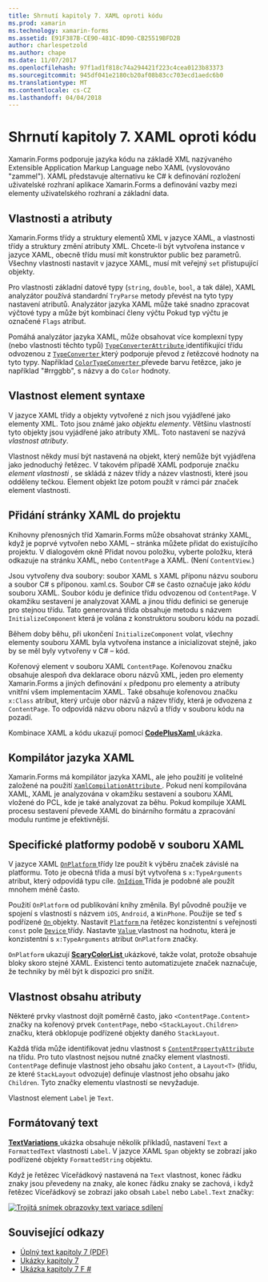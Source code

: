 ```yaml
---
title: Shrnutí kapitoly 7. XAML oproti kódu
ms.prod: xamarin
ms.technology: xamarin-forms
ms.assetid: E91F387B-CE90-481C-8D90-CB25519BFD2B
author: charlespetzold
ms.author: chape
ms.date: 11/07/2017
ms.openlocfilehash: 97f1ad1f818c74a294421f223c4cea0123b83373
ms.sourcegitcommit: 945df041e2180cb20af08b83cc703ecd1aedc6b0
ms.translationtype: MT
ms.contentlocale: cs-CZ
ms.lasthandoff: 04/04/2018
---
```

# <a name="summary-of-chapter-7-xaml-vs-code"></a>Shrnutí kapitoly 7. XAML oproti kódu

Xamarin.Forms podporuje jazyka kódu na základě XML nazývaného Extensible Application Markup Language nebo XAML (vyslovováno "zammel"). XAML představuje alternativu ke C# k definování rozložení uživatelské rozhraní aplikace Xamarin.Forms a definování vazby mezi elementy uživatelského rozhraní a základní data.

## <a name="properties-and-attributes"></a>Vlastnosti a atributy

Xamarin.Forms třídy a struktury elementů XML v jazyce XAML, a vlastnosti třídy a struktury změní atributy XML. Chcete-li být vytvořena instance v jazyce XAML, obecně třídu musí mít konstruktor public bez parametrů. Všechny vlastnosti nastavit v jazyce XAML, musí mít veřejný `set` přistupující objekty.

Pro vlastnosti základní datové typy (`string`, `double`, `bool`, a tak dále), XAML analyzátor používá standardní `TryParse` metody převést na tyto typy nastavení atributů. Analyzátor jazyka XAML může také snadno zpracovat výčtové typy a může být kombinací členy výčtu Pokud typ výčtu je označené `Flags` atribut.

Pomáhá analyzátor jazyka XAML, může obsahovat více komplexní typy (nebo vlastnosti těchto typů) [ `TypeConverterAttribute` ](https://developer.xamarin.com/api/type/Xamarin.Forms.TypeConverterAttribute/) identifikující třídu odvozenou z [ `TypeConverter` ](https://developer.xamarin.com/api/type/Xamarin.Forms.TypeConverter/) který podporuje převod z řetězcové hodnoty na tyto typy. Například [ `ColorTypeConverter` ](https://developer.xamarin.com/api/type/Xamarin.Forms.ColorTypeConverter/) převede barvu řetězce, jako je například "#rrggbb", s názvy a do `Color` hodnoty.

## <a name="property-element-syntax"></a>Vlastnost element syntaxe

V jazyce XAML třídy a objekty vytvořené z nich jsou vyjádřené jako elementy XML. Toto jsou známé jako *objektu elementy*. Většinu vlastností tyto objekty jsou vyjádřené jako atributy XML. Toto nastavení se nazývá *vlastnost atributy*.

Vlastnost někdy musí být nastavená na objekt, který nemůže být vyjádřena jako jednoduchý řetězec. V takovém případě XAML podporuje značku *element vlastnosti* , se skládá z název třídy a název vlastnosti, které jsou odděleny tečkou. Element objekt lze potom použít v rámci pár značek element vlastnosti.

## <a name="adding-a-xaml-page-to-your-project"></a>Přidání stránky XAML do projektu

Knihovny přenosných tříd Xamarin.Forms může obsahovat stránky XAML, když je poprvé vytvořen nebo XAML – stránka můžete přidat do existujícího projektu. V dialogovém okně Přidat novou položku, vyberte položku, která odkazuje na stránku XAML, nebo `ContentPage` a XAML. (Není `ContentView`.)

Jsou vytvořeny dva soubory: soubor XAML s XAML příponu názvu souboru a soubor C# s příponou. xaml.cs. Soubor C# se často označuje jako *kódu* souboru XAML. Soubor kódu je definice třídu odvozenou od `ContentPage`. V okamžiku sestavení je analyzovat XAML a jinou třídu definici se generuje pro stejnou třídu. Tato generovaná třída obsahuje metodu s názvem `InitializeComponent` která je volána z konstruktoru souboru kódu na pozadí.

Během doby běhu, při ukončení `InitializeComponent` volat, všechny elementy souboru XAML byla vytvořena instance a inicializovat stejně, jako by se měl byly vytvořeny v C# – kód.

Kořenový element v souboru XAML `ContentPage`. Kořenovou značku obsahuje alespoň dva deklarace oboru názvů XML, jeden pro elementy Xamarin.Forms a jiných definování `x` předponu pro elementy a atributy vnitřní všem implementacím XAML. Také obsahuje kořenovou značku `x:Class` atribut, který určuje obor názvů a název třídy, která je odvozena z `ContentPage`. To odpovídá názvu oboru názvů a třídy v souboru kódu na pozadí.

Kombinace XAML a kódu ukazují pomocí [ **CodePlusXaml** ](https://github.com/xamarin/xamarin-forms-book-samples/tree/master/Chapter07) ukázka.

## <a name="the-xaml-compiler"></a>Kompilátor jazyka XAML

Xamarin.Forms má kompilátor jazyka XAML, ale jeho použití je volitelné založené na použití [ `XamlCompilationAttribute` ](https://developer.xamarin.com/api/type/Xamarin.Forms.Xaml.XamlCompilationAttribute/). Pokud není kompilována XAML, XAML je analyzována v okamžiku sestavení a souboru XAML vložené do PCL, kde je také analyzovat za běhu. Pokud kompiluje XAML procesu sestavení převede XAML do binárního formátu a zpracování modulu runtime je efektivnější.

## <a name="platform-specificity-in-the-xaml-file"></a>Specifické platformy podobě v souboru XAML

V jazyce XAML [ `OnPlatform` ](https://developer.xamarin.com/api/type/Xamarin.Forms.OnPlatform%3CT%3E/) třídy lze použít k výběru značek závislé na platformu. Toto je obecná třída a musí být vytvořena s `x:TypeArguments` atribut, který odpovídá typu cíle. [ `OnIdiom` ](https://developer.xamarin.com/api/type/Xamarin.Forms.OnIdiom%3CT%3E/) Třída je podobné ale použít mnohem méně často.

Použití `OnPlatform` od publikování knihy změnila. Byl původně použije ve spojení s vlastností s názvem `iOS`, `Android`, a `WinPhone`. Použije se teď s podřízené [ `On` ](https://developer.xamarin.com/api/type/Xamarin.Forms.On/) objekty. Nastavit [ `Platform` ](https://developer.xamarin.com/api/property/Xamarin.Forms.On.Platform/) na řetězec konzistentní s veřejnosti `const` pole [ `Device` ](https://developer.xamarin.com/api/type/Xamarin.Forms.Device/) třídy. Nastavte [ `Value` ](https://developer.xamarin.com/api/property/Xamarin.Forms.On.Value/) vlastnost na hodnotu, která je konzistentní s `x:TypeArguments` atribut `OnPlatform` značky.

`OnPlatform` ukazují [ **ScaryColorList** ](https://github.com/xamarin/xamarin-forms-book-samples/tree/master/Chapter07/ScaryColorList) ukázkové, takže volat, protože obsahuje bloky skoro stejné XAML. Existenci tento automatizujete značek naznačuje, že techniky by měl být k dispozici pro snížit.

## <a name="the-content-property-attributes"></a>Vlastnost obsahu atributy

Některé prvky vlastnost dojít poměrně často, jako `<ContentPage.Content>` značky na kořenový prvek `ContentPage`, nebo `<StackLayout.Children>` značku, která obklopuje podřízené objekty daného `StackLayout`.

Každá třída může identifikovat jednu vlastnost s [ `ContentPropertyAttribute` ](https://developer.xamarin.com/api/type/Xamarin.Forms.ContentPropertyAttribute/) na třídu. Pro tuto vlastnost nejsou nutné značky element vlastnosti. `ContentPage` definuje vlastnost jeho obsahu jako `Content`, a `Layout<T>` (třídu, ze které `StackLayout` odvozuje) definuje vlastnost jeho obsahu jako `Children`. Tyto značky elementu vlastností se nevyžaduje.

Vlastnost element `Label` je `Text`.

## <a name="formatted-text"></a>Formátovaný text

[ **TextVariations** ](https://github.com/xamarin/xamarin-forms-book-samples/tree/master/Chapter07/TextVariations) ukázka obsahuje několik příkladů, nastavení `Text` a `FormattedText` vlastnosti `Label`. V jazyce XAML `Span` objekty se zobrazí jako podřízené objekty `FormattedString` objektu.

 Když je řetězec Víceřádkový nastavená na `Text` vlastnost, konec řádku znaky jsou převedeny na znaky, ale konec řádku znaky se zachová, i když řetězec Víceřádkový se zobrazí jako obsah `Label` nebo `Label.Text` značky:

 [![Trojitá snímek obrazovky text variace sdílení](images/ch07fg03-small.png "formátovaný Text variace")](images/ch07fg03-large.png#lightbox "variace formátovaný Text")



## <a name="related-links"></a>Související odkazy

- [Úplný text kapitoly 7 (PDF)](https://download.xamarin.com/developer/xamarin-forms-book/XamarinFormsBook-Ch07-Apr2016.pdf)
- [Ukázky kapitoly 7](https://github.com/xamarin/xamarin-forms-book-samples/tree/master/Chapter07)
- [Ukázka kapitoly 7 F #](https://github.com/xamarin/xamarin-forms-book-samples/tree/master/Chapter07/FS/CodePlusXaml)
